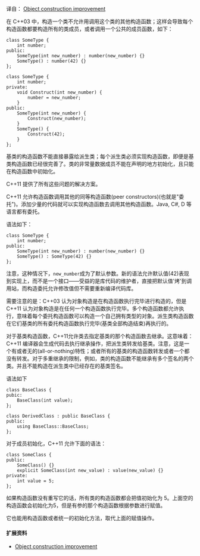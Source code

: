 译自： [Object construction improvement](https://en.wikipedia.org/wiki/C%2B%2B11#Object_construction_improvement)

在 C++03 中，构造一个类不允许用调用这个类的其他构造函数；这样会导致每个构造函数都要构造所有的类成员，或者调用一个公共的成员函数，如下：

    class SomeType {
        int number;
    public:
        SomeType(int new_number) : number(new_number) {}
        SomeType() : number(42) {}
    };
    
    class SomeType {
        int number;
    private:
        void Construct(int new_number) {
            number = new_number;
        }
    public:
        SomeType(int new_number) {
            Construct(new_number);
        }
        SomeType() {
            Construct(42);
        }
    };

基类的构造函数不能直接暴露给派生类；每个派生类必须实现构造函数，即便是基类构造函数已经很完善了。类的非常量数据成员不能在声明的地方初始化，且只能在构造函数中初始化。

C++11 提供了所有这些问题的解决方案。

C++11 允许构造函数调用其他的同等构造函数(peer constructors)(也就是"委托")。添加少量的代码就可以实现构造函数去调用其他构造函数。Java, C#, D 等语言都有委托。

语法如下：

    class SomeType {
        int number;
    public:
        SomeType(int new_number) : number(new_number) {}
        SomeType() : SomeType(42) {}
    };

注意，这种情况下，`new_number`成为了默认参数。新的语法允许默认值(42)表现到实现上，而不是一个接口——受益的是库代码的维护者，直接把默认值'烤'到调用站，而构造委托允许修改值但不需要重新编译代码库。

需要注意的是：C++03 认为对象构造是在构造函数执行完毕进行构造的，但是 C++11 认为对象构造是在任何一个构造函数执行完毕。多个构造函数都允许执行，意味着每个委托构造函数可以构造一个自己拥有类型的对象。派生类构造函数在它们基类的所有委托构造函数执行完毕(基类全部构造结束)再执行的。

对于基类构造函数，C++11允许类去指定基类的那个构造函数去继承。这意味着：C++11 编译器会生成代码去执行继承操作，把派生类转发给基类。注意，这是一个有或者无的(all-or-nothing)特性；或者所有的基类的构造函数转发或者一个都没有转发。对于多重继承的限制，例如，类的构造函数不能继承有多个签名的两个类。并且不能构造在派生类中已经存在的基类签名。

语法如下

    class BaseClass {
    pubic:
        BaseClass(int value);
    };
    
    class DerivedClass : public BaseClass {
    public:
        using BaseClass::BaseClass;
    };

对于成员初始化，C++11 允许下面的语法：

    class SomeClass {
    public:
        SomeClass() {}
        explicit SomeClass(int new_value) : value(new_value) {}
    private:
        int value = 5;
    };

如果构造函数没有重写它的话，所有类的构造函数都会把值初始化为 5。上面空的构造函数会初始化为5，但是有参的那个构造函数根据参数进行赋值。

它也能用构造函数或者统一的初始化方法，取代上面的赋值操作。


#### 扩展资料 ####

+ [Object construction improvement](https://en.wikipedia.org/wiki/C%2B%2B11#Object_construction_improvement)
